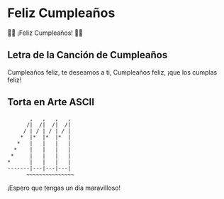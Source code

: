 # Feliz Cumpleaños

🎉🎂 ¡Feliz Cumpleaños! 🎂🎉

## Letra de la Canción de Cumpleaños

Cumpleaños feliz, te deseamos a ti,
Cumpleaños feliz, ¡que los cumplas feliz!

## Torta en Arte ASCII

```
       ,   ,   ,   ,
      /|  /|  /|  /|
     / | / | / | / |
    *  |*  |*  |*  |
   *   |   |   |   |
  *    |   |   |   |
 *     |   |   |   |
*      |   |   |   |
-------|---|---|---|
      ~~~~~~~~~~~~~~~
```

¡Espero que tengas un día maravilloso!
